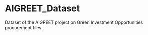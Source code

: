 # AIGREET_Dataset
Dataset of the AIGREET project on Green Investment Opportunities procurement files.
